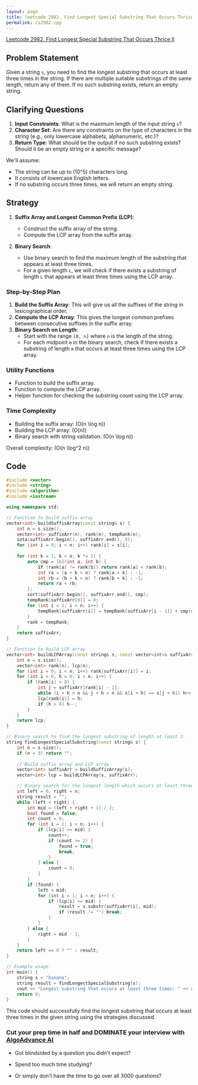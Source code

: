 ```yaml
---
layout: page
title: leetcode 2982. Find Longest Special Substring That Occurs Thrice II
permalink: /s2982-cpp
---
```

[Leetcode 2982. Find Longest Special Substring That Occurs Thrice II](https://algoadvance.github.io/algoadvance/l2982)
## Problem Statement
Given a string `s`, you need to find the longest substring that occurs at least three times in the string. If there are multiple suitable substrings of the same length, return any of them. If no such substring exists, return an empty string.

## Clarifying Questions
1. **Input Constraints**: What is the maximum length of the input string `s`?
2. **Character Set**: Are there any constraints on the type of characters in the string (e.g., only lowercase alphabets, alphanumeric, etc.)?
3. **Return Type**: What should be the output if no such substring exists? Should it be an empty string or a specific message?

We'll assume:
- The string can be up to \(10^5\) characters long.
- It consists of lowercase English letters.
- If no substring occurs three times, we will return an empty string.

## Strategy
1. **Suffix Array and Longest Common Prefix (LCP)**: 
   - Construct the suffix array of the string.
   - Compute the LCP array from the suffix array.
   
2. **Binary Search**:
   - Use binary search to find the maximum length of the substring that appears at least three times.
   - For a given length `L`, we will check if there exists a substring of length `L` that appears at least three times using the LCP array.

### Step-by-Step Plan
1. **Build the Suffix Array**: This will give us all the suffixes of the string in lexicographical order.
2. **Compute the LCP Array**: This gives the longest common prefixes between consecutive suffixes in the suffix array.
3. **Binary Search on Length**:
   - Start with the range `[0, n]` where `n` is the length of the string.
   - For each midpoint `m` in the binary search, check if there exists a substring of length `m` that occurs at least three times using the LCP array.

### Utility Functions
- Function to build the suffix array.
- Function to compute the LCP array.
- Helper function for checking the substring count using the LCP array.

### Time Complexity
- Building the suffix array: \(O(n \log n)\)
- Building the LCP array: \(O(n)\)
- Binary search with string validation: \(O(n \log n)\)

Overall complexity: \(O(n \log^2 n)\)

## Code

```cpp
#include <vector>
#include <string>
#include <algorithm>
#include <iostream>

using namespace std;

// Function to build suffix array
vector<int> buildSuffixArray(const string& s) {
    int n = s.size();
    vector<int> suffixArr(n), rank(n), tempRank(n);
    iota(suffixArr.begin(), suffixArr.end(), 0);
    for (int i = 0; i < n; i++) rank[i] = s[i];
    
    for (int k = 1; k < n; k *= 2) {
        auto cmp = [&](int a, int b) {
            if (rank[a] != rank[b]) return rank[a] < rank[b];
            int ra = (a + k < n) ? rank[a + k] : -1;
            int rb = (b + k < n) ? rank[b + k] : -1;
            return ra < rb;
        };
        sort(suffixArr.begin(), suffixArr.end(), cmp);
        tempRank[suffixArr[0]] = 0;
        for (int i = 1; i < n; i++) {
            tempRank[suffixArr[i]] = tempRank[suffixArr[i - 1]] + cmp(suffixArr[i - 1], suffixArr[i]);
        }
        rank = tempRank;
    }
    return suffixArr;
}

// Function to build LCP array
vector<int> buildLCPArray(const string& s, const vector<int>& suffixArr) {
    int n = s.size();
    vector<int> rank(n), lcp(n);
    for (int i = 0; i < n; i++) rank[suffixArr[i]] = i;
    for (int i = 0, h = 0; i < n; i++) {
        if (rank[i] > 0) {
            int j = suffixArr[rank[i] - 1];
            while (i + h < n && j + h < n && s[i + h] == s[j + h]) h++;
            lcp[rank[i]] = h;
            if (h > 0) h--;
        }
    }
    return lcp;
}

// Binary search to find the longest substring of length at least 3
string findLongestSpecialSubstring(const string& s) {
    int n = s.size();
    if (n < 3) return "";
    
    // Build suffix array and LCP array
    vector<int> suffixArr = buildSuffixArray(s);
    vector<int> lcp = buildLCPArray(s, suffixArr);

    // Binary search for the longest length which occurs at least three times
    int left = 0, right = n;
    string result = "";
    while (left < right) {
        int mid = (left + right + 1) / 2;
        bool found = false;
        int count = 0;
        for (int i = 1; i < n; i++) {
            if (lcp[i] >= mid) {
                count++;
                if (count >= 2) {
                    found = true;
                    break;
                }
            } else {
                count = 0;
            }
        }
        if (found) {
            left = mid;
            for (int i = 1; i < n; i++) {
                if (lcp[i] >= mid) {
                    result = s.substr(suffixArr[i], mid);
                    if (result != "") break;
                }
            }
        } else {
            right = mid - 1;
        }
    }
    return left == 0 ? "" : result;
}

// Example usage
int main() {
    string s = "banana";
    string result = findLongestSpecialSubstring(s);
    cout << "Longest substring that occurs at least three times: " << result << endl;
    return 0;
}
```

This code should successfully find the longest substring that occurs at least three times in the given string using the strategies discussed.


### Cut your prep time in half and DOMINATE your interview with [AlgoAdvance AI](https://algoAdvance.com)

- Got blindsided by a question you didn't expect?

- Spend too much time studying?

- Or simply don't have the time to go over all 3000 questions?

